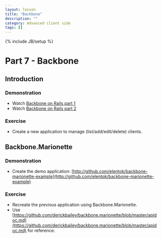 ```yaml
---
layout: lesson
title: "Backbone"
description: ""
category: Advanced client side
tags: []
---
```

{% include JB/setup %}

Part 7 - Backbone
=================



Introduction
------------

### Demonstration

-   Watch [Backbone on Rails part
    1](http://railscasts.com/episodes/323-backbone-on-rails-part-1)
-   Watch [Backbone on Rails part
    2](http://railscasts.com/episodes/325-backbone-on-rails-part-2)

### Exercise

-   Create a new application to manage (list/add/edit/delete) clients.

Backbone.Marionette
-------------------

### Demonstration

-   Create the demo application:
    [http://github.com/elentok/backbone-marionette-example](http://github.com/elentok/backbone-marionette-example)

### Exercise

-   Recreate the previous application using Backbone.Marionette.
-   Use
    [https://github.com/derickbailey/backbone.marionette/blob/master/apidoc.md](https://github.com/derickbailey/backbone.marionette/blob/master/apidoc.md)
    for reference.

